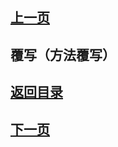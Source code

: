 ## [上一页](course54)

## 覆写（方法覆写）




## [返回目录](https://wuchengcheng110120.github.io/learnJava)
## [下一页](course57)
